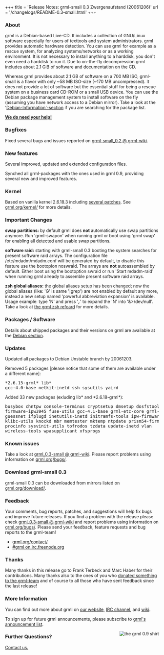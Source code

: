+++
title = 'Release Notes: grml-small 0.3 Zwergenaufstand (20061206)'
url = '/changelogs/README-0.3-small.html'
+++

<h3>About</h3>

<p>grml is a Debian-based Live-CD. It includes a collection of GNU/Linux
software especially for users of texttools and system administrators. grml
provides automatic hardware detection. You can use grml for example as a
rescue system, for analyzing systems/networks or as a working environment. It
is not necessary to install anything to a harddisk, you don't even need a
harddisk to run it. Due to on-the-fly decompression grml includes about 2.1
GiB of software and documentation on the CD.</p>

<p>Whereas grml provides about 2.1 GB of software on a 700 MB
ISO, grml-small is a flavor with only ~58 MB ISO-size (~170 MB
uncompressed). It does not provide a lot of software but the
essential stuff for being a rescue system on a business card
CD-ROM or a small USB device. You can use the Debian package
management system to install software on the fly (assuming you
have network access to a Debian mirror). Take a look at the '<a
href="/files/">Debian-Information'-section</a> if you are
searching for the package list.</p>

<p><strong><a href="/donations/">We do need your help!</a></strong></p>

<h3>Bugfixes</h3>

<p>Fixed several bugs and issues reported on <a
href="https://github.com/grml/grml/wiki/grml-small_0.2">grml-small_0.2
@ grml-wiki</a>.</p>

<h3>New features</h3>

<p>Several improved, updated and extended configuration files.</p>

<p>Synched all grml-packages with the ones used in grml 0.9,
providing several new and improved features.</p>

<h3>Kernel</h3>

<p>Based on vanilla kernel 2.6.18.3 including <a
href="/kernel/">several patches</a>. See <a
href="/kernel/">grml.org/kernel/</a> for more details.</p>

<h3>Important Changes</h3>

<p><strong>swap partitions:</strong> by default grml does
<strong>not</strong> automatically use swap partitions anymore.
Run 'grml-swapon' when running grml or boot using 'grml swap'
for enabling all detected and usable swap partitions.</p>

<p><strong>software raid:</strong> starting with grml-small 0.3
booting the system searches for present software raid arrays.
The configuration file /etc/mdadm/mdadm.conf will be generated
by default, to disable this feature use the bootopion noswraid.
The arrays are <strong>not</strong> autoassembled by default.
Either boot using the bootoption swraid or run 'Start
mdadm-raid' when running grml already to assemble present
software raid arrays.</p>

<p><strong>zsh global aliases:</strong> the global aliases setup
has been changed; now the global aliases (like: 'G' is same
'|grep') are not enabled by default any more, instead a new
setup named 'powerful abbreviation expansion' is available.
Usage example: type 'N' and press ',.' to expand the 'N' into
'&amp;&gt;/dev/null'. Take a look at <a
href="/zsh/#grmlzshrefcard">the grml zsh refcard</a> for more
details.</p>

<h3>Packages / Software</h3>

<p>Details about shipped packages and their versions on grml are
available at the <a href="/files/#debian">Debian
section</a>.</p>

<h3>Updates</h3>

<p>Updated all packages to Debian Unstable branch by 20061203.</p>

<p>Removed 5 packages [please notice that some of them are
available under a different name]:</p>

<pre class="rahmen">
*2.6.15-grml* lib*
gcc-4.0-base netkit-inetd ssh sysutils yaird
</pre>

<p>Added 33 new packages (exluding lib* and *2.6.18-grml*):</p>

<pre class="rahmen">
busybox chntpw console-terminus cryptsetup dmsetup dosfstools
firmware-ipw3945 fuse-utils gcc-4.1-base grml-etc-core grml-network
guessnet ifplugd inetutils-inetd initramfs-tools ipw-firmware ipw3945d
klibc-utils knockd mbr memtester mktemp ntpdate prism54-firmware
procinfo sysvinit-utils tofrodos tzdata update-inetd vlan
wireless-tools wpasupplicant xfsprogs
</pre>

<h3>Known issues</h3>

<p>Take a look at <a
href="https://github.com/grml/grml/wiki/grml-small_0.3">grml_0.3-small
@ grml-wiki</a>.  Please report problems using information on
<a href="/bugs/">grml.org/bugs/</a>.</p>

<h3>Download grml-small 0.3</h3>

<p>grml-small 0.3 can be downloaded from mirrors listed on <a
href="/download/">grml.org/download/</a>.</p>

<h3>Feedback</h3>

<p>Your comments, bug reports, patches, and suggestions will
help fix bugs and improve future releases. If you find a
problem with the release please check <a
href="https://github.com/grml/grml/wiki/grml-small_0.3">grml_0.3-small
@ grml-wiki</a> and report problems using information on <a
href="/bugs/">grml.org/bugs/</a>. Please send your feedback,
feature requests and bug reports to the grml-team!</p>

<ul>
<li><a href="/contact/">grml.org/contact/</a>
<li><a href="/irc/">#grml on irc.freenode.org</a>
</ul>

<h3>Thanks</h3>

<p>Many thanks in this release go to Frank Terbeck and Marc
Haber for their contributions. Many thanks also to the ones of
you who <a href="/donations/">donated something to the
grml-team</a> and of course to all those who have sent feedback
since the last release!</p>

<h3>More Information</h3>

<p>You can find out more about grml on <a href="/">our website</a>, <a
href="/irc/">IRC channel</a>, and <a href="https://wiki.grml.org/">wiki</a>.

<p>To sign up for future grml announcements, please subscribe to <a
href="http://lists.mur.at/mailman/listinfo/grml-announce"> grml's
announcement list</a>.</p>


<p><a
href="http://www.spreadshirt.net/shop.php?article_id=3966156&view_id=4#top"><img
align="right" style="margin-left: 20px; border: 0"
src="/img/grmlshirt_0.9.jpg" alt="the grml 0.9 shirt" /></a></p>

<h3>Further Questions?</h3>

<p><a href="/contact/">Contact us.</a></p>
